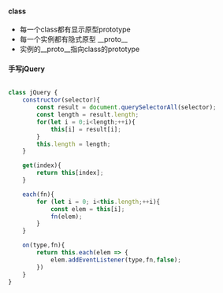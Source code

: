 #### class

- 每一个class都有显示原型prototype
- 每一个实例都有隐式原型 \_\_proto\_\_
- 实例的\_\_proto\_\_指向class的prototype

#### 手写jQuery

```js

class jQuery {
    constructor(selector){
        const result = document.querySelectorAll(selector);
        const length = result.length;
        for(let i = 0;i<length;++i){
            this[i] = result[i];
        }
        this.length = length;
    }

    get(index){
        return this[index];
    }

    each(fn){
        for (let i = 0; i<this.length;++i){
            const elem = this[i];
            fn(elem);
        }
    }

    on(type,fn){
        return this.each(elem => {
            elem.addEventListener(type,fn,false);
        })
    }
}

```
